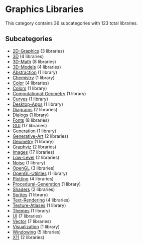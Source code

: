 # Graphics Libraries

This category contains 36 subcategories with 123 total libraries.

## Subcategories

- [2D-Graphics](2D-Graphics.md) (3 libraries)
- [3D](3D.md) (4 libraries)
- [3D-Math](3D-Math.md) (8 libraries)
- [3D-Models](3D-Models.md) (4 libraries)
- [Abstraction](Abstraction.md) (1 library)
- [Chemistry](Chemistry.md) (1 library)
- [Color](Color.md) (4 libraries)
- [Colors](Colors.md) (1 library)
- [Computational-Geometry](Computational-Geometry.md) (1 library)
- [Curves](Curves.md) (1 library)
- [Desktop-Apps](Desktop-Apps.md) (1 library)
- [Diagrams](Diagrams.md) (2 libraries)
- [Dialogs](Dialogs.md) (1 library)
- [Fonts](Fonts.md) (8 libraries)
- [GUI](GUI.md) (17 libraries)
- [Generation](Generation.md) (1 library)
- [Generative-Art](Generative-Art.md) (2 libraries)
- [Geometry](Geometry.md) (1 library)
- [Graphviz](Graphviz.md) (2 libraries)
- [Images](Images.md) (17 libraries)
- [Low-Level](Low-Level.md) (2 libraries)
- [Noise](Noise.md) (1 library)
- [OpenGL](OpenGL.md) (3 libraries)
- [OpenGL-Utilities](OpenGL-Utilities.md) (1 library)
- [Plotting](Plotting.md) (4 libraries)
- [Procedural-Generation](Procedural-Generation.md) (1 library)
- [Shaders](Shaders.md) (2 libraries)
- [Sprites](Sprites.md) (1 library)
- [Text-Rendering](Text-Rendering.md) (4 libraries)
- [Texture-Atlases](Texture-Atlases.md) (1 library)
- [Themes](Themes.md) (1 library)
- [UI](UI.md) (7 libraries)
- [Vector](Vector.md) (7 libraries)
- [Visualization](Visualization.md) (1 library)
- [Windowing](Windowing.md) (5 libraries)
- [X11](X11.md) (2 libraries)
